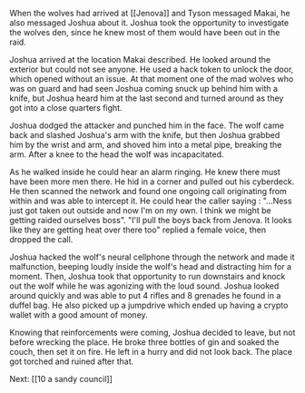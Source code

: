 When the wolves had arrived at [[Jenova]] and Tyson messaged Makai, he also messaged Joshua about it. Joshua took the opportunity to investigate the wolves den, since he knew most of them would have been out in the raid.

Joshua arrived at the location Makai described. He looked around the exterior but could not see anyone. He used a hack token to unlock the door, which opened without an issue. At that moment one of the mad wolves who was on guard and had seen Joshua coming snuck up behind him with a knife, but Joshua heard him at the last second and turned around as they got into a close quarters fight.

Joshua dodged the attacker and punched him in the face. The wolf came back and slashed Joshua's arm with the knife, but then Joshua grabbed him by the wrist and arm, and shoved him into a metal pipe, breaking the arm. After a knee to the head the wolf was incapacitated.

As he walked inside he could hear an alarm ringing. He knew there must have been more men there. He hid in a corner and pulled out his cyberdeck. He then scanned the network and found one ongoing call originating from within and was able to intercept it. He could hear the caller saying : "...Ness just got taken out outside and now I'm on my own. I think we might be getting raided ourselves boss". "I'll pull the boys back from Jenova. It looks like they are getting heat over there too" replied a female voice, then dropped the call.

Joshua hacked the wolf's neural cellphone through the network and made it malfunction, beeping loudly inside the wolf's head and distracting him for a moment. Then, Joshua took that opportunity to run downstairs and knock out the wolf while he was agonizing with the loud sound. Joshua looked around quickly and was able to put 4 rifles and 8 grenades he found in a duffel bag. He also picked up a jumpdrive which ended up having a crypto wallet with a good amount of money. 

Knowing that reinforcements were coming, Joshua decided to leave, but not before wrecking the place. He broke three bottles of gin and soaked the couch, then set it on fire. He left in a hurry and did not look back. The place got torched and ruined after that.

Next: [[10 a sandy council]]